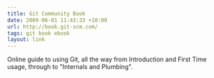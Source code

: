 ```yaml
---
title: Git Community Book
date: 2009-06-01 11:43:33 +10:00
url: http://book.git-scm.com/
tags: git book ebook
layout: link
---
```

Online guide to using Git, all the way from Introduction and First Time usage, through to "Internals and Plumbing".
